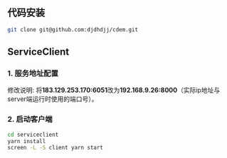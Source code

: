 ## 代码安装
```bash
git clone git@github.com:djdhdjj/cdem.git
```

## ServiceClient
### 1. 服务地址配置
修改说明: 将**183.129.253.170:6051**改为**192.168.9.26:8000**（实际ip地址与server端运行时使用的端口号）。


### 2. 启动客户端
```bash
cd serviceclient
yarn install
screen -L -S client yarn start
```